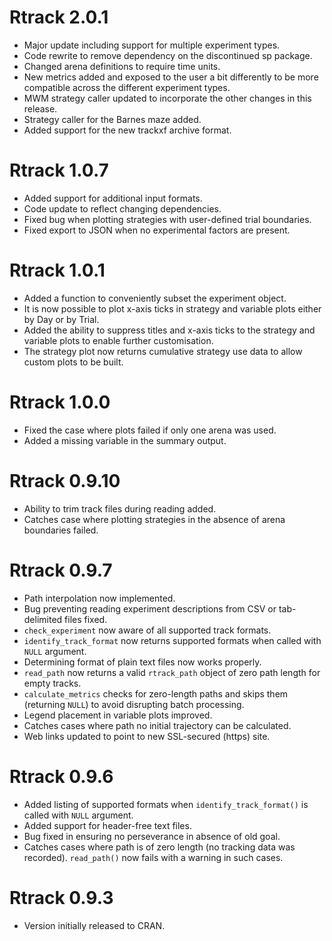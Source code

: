 # Rtrack 2.0.1

* Major update including support for multiple experiment types.
* Code rewrite to remove dependency on the discontinued sp package.
* Changed arena definitions to require time units.
* New metrics added and exposed to the user a bit differently to be more compatible across the different experiment types.
* MWM strategy caller updated to incorporate the other changes in this release.
* Strategy caller for the Barnes maze added.
* Added support for the new trackxf archive format.

# Rtrack 1.0.7

* Added support for additional input formats.
* Code update to reflect changing dependencies.
* Fixed bug when plotting strategies with user-defined trial boundaries.
* Fixed export to JSON when no experimental factors are present.

# Rtrack 1.0.1

* Added a function to conveniently subset the experiment object.
* It is now possible to plot x-axis ticks in strategy and variable plots either by Day or by Trial.
* Added the ability to suppress titles and x-axis ticks to the strategy and variable plots to enable further customisation.
* The strategy plot now returns cumulative strategy use data to allow custom plots to be built.

# Rtrack 1.0.0

* Fixed the case where plots failed if only one arena was used.
* Added a missing variable in the summary output.

# Rtrack 0.9.10

* Ability to trim track files during reading added.
* Catches case where plotting strategies in the absence of arena boundaries failed.

# Rtrack 0.9.7

* Path interpolation now implemented.
* Bug preventing reading experiment descriptions from CSV or tab-delimited files fixed. 
* `check_experiment` now aware of all supported track formats.
* `identify_track_format` now returns supported formats when called with `NULL` argument.
* Determining format of plain text files now works properly.
* `read_path` now returns a valid `rtrack_path` object of zero path length for empty tracks.
* `calculate_metrics` checks for zero-length paths and skips them (returning `NULL`) to avoid disrupting batch processing.
* Legend placement in variable plots improved.
* Catches cases where path no initial trajectory can be calculated.
* Web links updated to point to new SSL-secured (https) site.

# Rtrack 0.9.6

* Added listing of supported formats when `identify_track_format()` is called with `NULL` argument. 
* Added support for header-free text files.
* Bug fixed in ensuring no perseverance in absence of old goal.
* Catches cases where path is of zero length (no tracking data was recorded). `read_path()` now fails with a warning in such cases.

# Rtrack 0.9.3

* Version initially released to CRAN.


